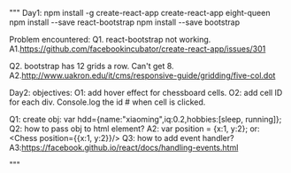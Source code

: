 """
Day1:
npm install -g create-react-app
create-react-app eight-queen
npm install --save react-bootstrap
npm install --save bootstrap

Problem encountered:
Q1. react-bootstrap not working.
A1.https://github.com/facebookincubator/create-react-app/issues/301 

Q2. bootstrap has 12 grids a row. Can't get 8.
A2.http://www.uakron.edu/it/cms/responsive-guide/gridding/five-col.dot 

Day2:
objectives:
O1: add hover effect for chessboard cells.
O2: add cell ID for each div. Console.log the id # when cell is clicked.

Q1: create obj: var hdd={name:"xiaoming",iq:0.2,hobbies:[sleep, running]};
Q2: how to pass obj to html element?
A2: var position = {x:1, y:2};
    <Chess position={position}/>
    or: <Chess position={{x:1, y:2}}/>
Q3: how to add event handler?
A3:https://facebook.github.io/react/docs/handling-events.html 

"""